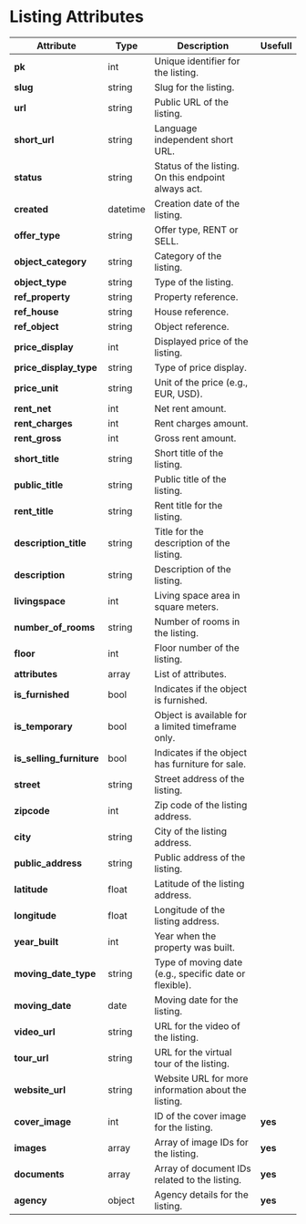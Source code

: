 # Listing Attributes

| Attribute                | Type       | Description                                                          | Usefull |
|--------------------------|------------|----------------------------------------------------------------------|---------|
| **pk**                   | int        | Unique identifier for the listing.                                  |         |
| **slug**                 | string     | Slug for the listing.                                               |         |
| **url**                  | string     | Public URL of the listing.                                          |         |
| **short_url**            | string     | Language independent short URL.                                    |         |
| **status**               | string     | Status of the listing. On this endpoint always act.                 |         |
| **created**              | datetime   | Creation date of the listing.                                       |         |
| **offer_type**           | string     | Offer type, RENT or SELL.                                           |         |
| **object_category**     | string     | Category of the listing.                                            |         |
| **object_type**         | string     | Type of the listing.                                                |         |
| **ref_property**        | string     | Property reference.                                                 |         |
| **ref_house**           | string     | House reference.                                                     |         |
| **ref_object**          | string     | Object reference.                                                    |         |
| **price_display**       | int        | Displayed price of the listing.                                     |         |
| **price_display_type**  | string     | Type of price display.                                              |         |
| **price_unit**          | string     | Unit of the price (e.g., EUR, USD).                                 |         |
| **rent_net**            | int        | Net rent amount.                                                     |         |
| **rent_charges**        | int        | Rent charges amount.                                                 |         |
| **rent_gross**          | int        | Gross rent amount.                                                   |         |
| **short_title**         | string     | Short title of the listing.                                         |         |
| **public_title**        | string     | Public title of the listing.                                        |         |
| **rent_title**          | string     | Rent title for the listing.                                         |         |
| **description_title**   | string     | Title for the description of the listing.                           |         |
| **description**        | string     | Description of the listing.                                         |         |
| **livingspace**         | int        | Living space area in square meters.                                 |         |
| **number_of_rooms**     | string     | Number of rooms in the listing.                                     |         |
| **floor**                | int        | Floor number of the listing.                                        |         |
| **attributes**          | array      | List of attributes.                                                 |         |
| **is_furnished**        | bool       | Indicates if the object is furnished.                               |         |
| **is_temporary**        | bool       | Object is available for a limited timeframe only.                   |         |
| **is_selling_furniture**| bool       | Indicates if the object has furniture for sale.                      |         |
| **street**              | string     | Street address of the listing.                                      |         |
| **zipcode**             | int        | Zip code of the listing address.                                    |         |
| **city**                | string     | City of the listing address.                                        |         |
| **public_address**      | string     | Public address of the listing.                                      |         |
| **latitude**            | float      | Latitude of the listing address.                                    |         |
| **longitude**           | float      | Longitude of the listing address.                                   |         |
| **year_built**          | int        | Year when the property was built.                                   |         |
| **moving_date_type**    | string     | Type of moving date (e.g., specific date or flexible).               |         |
| **moving_date**         | date       | Moving date for the listing.                                        |         |
| **video_url**           | string     | URL for the video of the listing.                                   |         |
| **tour_url**            | string     | URL for the virtual tour of the listing.                            |         |
| **website_url**        | string     | Website URL for more information about the listing.                 |         |
| **cover_image**         | int        | ID of the cover image for the listing.                              | **yes** |
| **images**              | array      | Array of image IDs for the listing.                                 | **yes** |
| **documents**           | array      | Array of document IDs related to the listing.                       | **yes** |
| **agency**              | object     | Agency details for the listing.                                     | **yes** |

